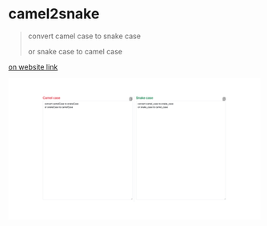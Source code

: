 # camel2snake

> convert camel case to snake case
> 
> or snake case to camel case

[on website link](https://camel2snake.netlify.app)

![img](view.png)